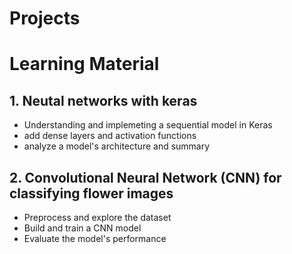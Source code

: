 # Projects 





# Learning Material 

## 1. Neutal networks with keras
- Understanding and implemeting a sequential model in Keras
- add dense layers and activation functions
- analyze a model's architecture and summary
## 2. Convolutional Neural Network (CNN) for classifying flower images
- Preprocess and explore the dataset
- Build and train a CNN model
- Evaluate the model's performance

